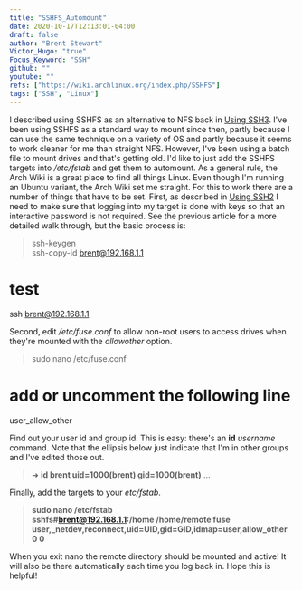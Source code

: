 ```yaml
---
title: "SSHFS_Automount"
date: 2020-10-17T12:13:01-04:00
draft: false
author: "Brent Stewart"
Victor_Hugo: "true"
Focus_Keyword: "SSH"
github: ""
youtube: ""
refs: ["https://wiki.archlinux.org/index.php/SSHFS"]
tags: ["SSH", "Linux"]
---
```


I described using SSHFS as an alternative to NFS back in [Using SSH3](/using_ssh3). I've been using SSHFS as a standard way to mount since then, partly because I can use the same technique on a variety of OS and partly because it seems to work cleaner for me than straight NFS. However, I've been using a batch file to mount drives and that's getting old. I'd like to just add the SSHFS targets into _/etc/fstab_ and get them to automount.
As a general rule, the Arch Wiki is a great place to find all things Linux. Even though I'm running an Ubuntu variant, the Arch Wiki set me straight. For this to work there are a number of things that have to be set.
First, as described in [Using SSH2](using_ssh2) I need to make sure that logging into my target is done with keys so that an interactive password is not required. See the previous article for a more detailed walk through, but the basic process is:

> ssh-keygen  
> ssh-copy-id brent@192.168.1.1

# test

ssh brent@192.168.1.1

Second, edit _/etc/fuse.conf_ to allow non-root users to access drives when they're mounted with the _allowother_ option.

> sudo nano /etc/fuse.conf

# add or uncomment the following line

user_allow_other

Find out your user id and group id. This is easy: there's an **id** _username_ command. Note that the ellipsis below just indicate that I'm in other groups and I've edited those out.

> ➜ **id brent
> uid=1000(brent) gid=1000(brent)** ...

Finally, add the targets to your _etc/fstab_.

> **sudo nano /etc/fstab  
> sshfs#brent@192.168.1.1:/home /home/remote fuse user,\_netdev,reconnect,uid=UID,gid=GID,idmap=user,allow_other 0 0**

When you exit nano the remote directory should be mounted and active! It will also be there automatically each time you log back in. Hope this is helpful!
